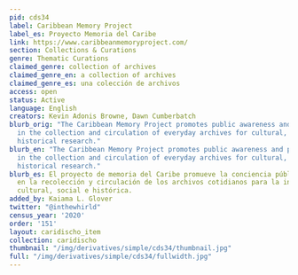 ```yaml
---
pid: cds34
label: Caribbean Memory Project
label_es: Proyecto Memoria del Caribe
link: https://www.caribbeanmemoryproject.com/
section: Collections & Curations
genre: Thematic Curations
claimed_genre: collection of archives
claimed_genre_en: a collection of archives
claimed_genre_es: una colección de archivos
access: open
status: Active
language: English
creators: Kevin Adonis Browne, Dawn Cumberbatch
blurb_orig: "​The Caribbean Memory Project promotes public awareness and participation
  in the collection and circulation of everyday archives for cultural, social, and
  historical research."
blurb_en: "​The Caribbean Memory Project promotes public awareness and participation
  in the collection and circulation of everyday archives for cultural, social, and
  historical research."
blurb_es: El proyecto de memoria del Caribe promueve la conciencia pública y la participación
  en la recolección y circulación de los archivos cotidianos para la investigación
  cultural, social e histórica.
added_by: Kaiama L. Glover
twitter: "@inthewhirld"
census_year: '2020'
order: '151'
layout: caridischo_item
collection: caridischo
thumbnail: "/img/derivatives/simple/cds34/thumbnail.jpg"
full: "/img/derivatives/simple/cds34/fullwidth.jpg"
---
```


